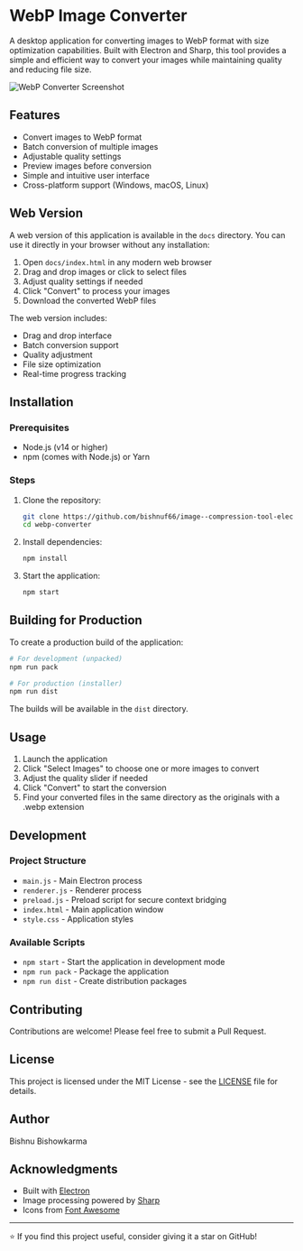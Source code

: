 # WebP Image Converter

A desktop application for converting images to WebP format with size optimization capabilities. Built with Electron and Sharp, this tool provides a simple and efficient way to convert your images while maintaining quality and reducing file size.

![WebP Converter Screenshot](assets/screenshot.png)

## Features

- Convert images to WebP format
- Batch conversion of multiple images
- Adjustable quality settings
- Preview images before conversion
- Simple and intuitive user interface
- Cross-platform support (Windows, macOS, Linux)

## Web Version

A web version of this application is available in the `docs` directory. You can use it directly in your browser without any installation:

1. Open `docs/index.html` in any modern web browser
2. Drag and drop images or click to select files
3. Adjust quality settings if needed
4. Click "Convert" to process your images
5. Download the converted WebP files

The web version includes:
- Drag and drop interface
- Batch conversion support
- Quality adjustment
- File size optimization
- Real-time progress tracking

## Installation

### Prerequisites

- Node.js (v14 or higher)
- npm (comes with Node.js) or Yarn

### Steps

1. Clone the repository:

   ```bash
   git clone https://github.com/bishnuf66/image--compression-tool-electronjs.git
   cd webp-converter
   ```

2. Install dependencies:

   ```bash
   npm install
   ```

3. Start the application:
   ```bash
   npm start
   ```

## Building for Production

To create a production build of the application:

```bash
# For development (unpacked)
npm run pack

# For production (installer)
npm run dist
```

The builds will be available in the `dist` directory.

## Usage

1. Launch the application
2. Click "Select Images" to choose one or more images to convert
3. Adjust the quality slider if needed
4. Click "Convert" to start the conversion
5. Find your converted files in the same directory as the originals with a .webp extension

## Development

### Project Structure

- `main.js` - Main Electron process
- `renderer.js` - Renderer process
- `preload.js` - Preload script for secure context bridging
- `index.html` - Main application window
- `style.css` - Application styles

### Available Scripts

- `npm start` - Start the application in development mode
- `npm run pack` - Package the application
- `npm run dist` - Create distribution packages

## Contributing

Contributions are welcome! Please feel free to submit a Pull Request.

## License

This project is licensed under the MIT License - see the [LICENSE](LICENSE) file for details.

## Author

Bishnu Bishowkarma

## Acknowledgments

- Built with [Electron](https://www.electronjs.org/)
- Image processing powered by [Sharp](https://sharp.pixelplumbing.com/)
- Icons from [Font Awesome](https://fontawesome.com/)

---

⭐ If you find this project useful, consider giving it a star on GitHub!
